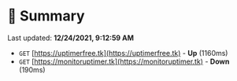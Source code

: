 # 📖 Summary
Last updated: **12/24/2021, 9:12:59 AM**

- `GET` [https://uptimerfree.tk](https://uptimerfree.tk) - **Up** (1160ms)
- `GET` [https://monitoruptimer.tk](https://monitoruptimer.tk) - **Down** (190ms)
